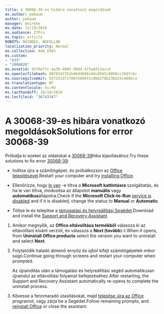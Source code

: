 ```yaml
---
title: A 30068-39-es hibára vonatkozó megoldások
ms.author: pebaum
author: pebaum
manager: mnirkhe
ms.date: 12/19/2018
ms.audience: ITPro
ms.topic: article
ROBOTS: NOINDEX, NOFOLLOW
localization_priority: Normal
ms.collection: Adm_O365
ms.custom:
- "833"
- "2000020"
ms.assetid: 92f0ef7c-4a39-4885-994d-473a4d13accd
ms.openlocfilehash: 98f83d7351bd6dd608c8dc8565c8050cc29dfcbc
ms.sourcegitcommit: 037331d71f06750d972c0b6278b23bb15c4806ca
ms.translationtype: MT
ms.contentlocale: hu-HU
ms.lasthandoff: 10/18/2019
ms.locfileid: "36743347"
---
```

# <a name="solutions-for-error-30068-39"></a><span data-ttu-id="d8978-102">A 30068-39-es hibára vonatkozó megoldások</span><span class="sxs-lookup"><span data-stu-id="d8978-102">Solutions for error 30068-39</span></span>

<span data-ttu-id="d8978-103">Próbálja ki ezeket az oldatokat a [30068-39](https://support.office.com/article/963ca3e4-217a-4c16-9c02-ff946548357b?wt.mc_id=Alchemy_ClientDIA)hiba kijavításához:</span><span class="sxs-lookup"><span data-stu-id="d8978-103">Try these solutions to fix error [30068-39](https://support.office.com/article/963ca3e4-217a-4c16-9c02-ff946548357b?wt.mc_id=Alchemy_ClientDIA):</span></span>
  
- <span data-ttu-id="d8978-104">Indítsa újra a számítógépet, és próbálkozzon az [Office telepítésével](https://portal.office.com/OLS/MySoftware.aspx).</span><span class="sxs-lookup"><span data-stu-id="d8978-104">Restart your computer and try [installing Office](https://portal.office.com/OLS/MySoftware.aspx).</span></span>

- <span data-ttu-id="d8978-105">Ellenőrizze, hogy [le van](https://support.office.com/article/963ca3e4-217a-4c16-9c02-ff946548357b?wt.mc_id=Alchemy_ClientDIA) -e tiltva a **Microsoft kattintásra** szolgáltatás, és ha le van tiltva, módosítsa az állapotot **manuális** vagy **automatikus**állapotra.</span><span class="sxs-lookup"><span data-stu-id="d8978-105">Check if the **Microsoft Click-to-Run** [service is disabled](https://support.office.com/article/963ca3e4-217a-4c16-9c02-ff946548357b?wt.mc_id=Alchemy_ClientDIA) and if it is disabled, change the status to **Manual** or **Automatic**.</span></span>

- <span data-ttu-id="d8978-106">Töltse le és telepítse a [támogatási és helyreállítási Segédet](https://aka.ms/SARA-OfficeUninstall-Alchemy).</span><span class="sxs-lookup"><span data-stu-id="d8978-106">Download and install the [Support and Recovery Assistant](https://aka.ms/SARA-OfficeUninstall-Alchemy).</span></span>

1. <span data-ttu-id="d8978-107">Amikor megnyílik, az **Office eltávolítása termékből** válassza ki az eltávolítani kívánt verziót, és válassza a **Next (tovább**)-t.</span><span class="sxs-lookup"><span data-stu-id="d8978-107">When it opens, from **Uninstall Office products** select the version you want to uninstall and select **Next**.</span></span>

2. <span data-ttu-id="d8978-108">Folytatódik haladó átmenő ernyőz és újból kifejt számítógépetek mikor súgó.</span><span class="sxs-lookup"><span data-stu-id="d8978-108">Continue going through screens and restart your computer when prompted.</span></span>

    <span data-ttu-id="d8978-109">Az újraindítás után a támogatási és helyreállítási segéd automatikusan újraindul az eltávolítási folyamat befejezéséhez.</span><span class="sxs-lookup"><span data-stu-id="d8978-109">After restarting, the Support and Recovery Assistant automatically re-opens to complete the uninstall process.</span></span>

3. <span data-ttu-id="d8978-110">Kövesse a fennmaradó utasításokat, majd [telepítse újra az Office](https://portal.office.com/OLS/MySoftware.aspx) programot, vagy zárja be a Segédet.</span><span class="sxs-lookup"><span data-stu-id="d8978-110">Follow remaining prompts, and [reinstall Office](https://portal.office.com/OLS/MySoftware.aspx) or close the assistant.</span></span>
